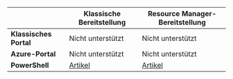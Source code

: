 |  | **Klassische Bereitstellung** | **Resource Manager-Bereitstellung** |
| --- | --- | --- |
| **Klassisches Portal** |Nicht unterstützt |Nicht unterstützt |
| **Azure-Portal** |Nicht unterstützt |Nicht unterstützt |
| **PowerShell** |[Artikel](../articles/expressroute/expressroute-howto-coexist-classic.md) |[Artikel](../articles/expressroute/expressroute-howto-coexist-resource-manager.md) |

